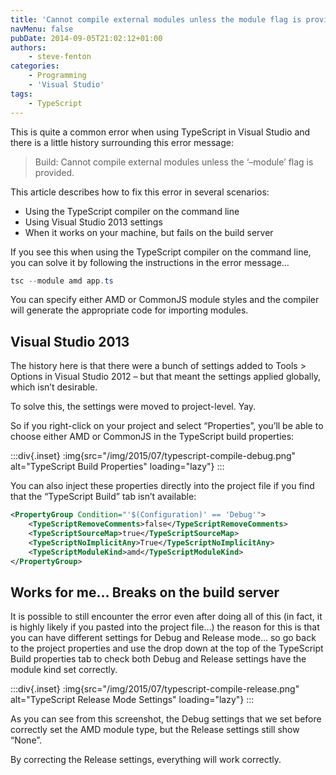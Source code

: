 ```yaml
---
title: 'Cannot compile external modules unless the module flag is provided'
navMenu: false
pubDate: 2014-09-05T21:02:12+01:00
authors:
    - steve-fenton
categories:
    - Programming
    - 'Visual Studio'
tags:
    - TypeScript
---
```


This is quite a common error when using TypeScript in Visual Studio and there is a little history surrounding this error message:

> Build: Cannot compile external modules unless the ‘–module’ flag is provided.

This article describes how to fix this error in several scenarios:

- Using the TypeScript compiler on the command line
- Using Visual Studio 2013 settings
- When it works on your machine, but fails on the build server

If you see this when using the TypeScript compiler on the command line, you can solve it by following the instructions in the error message…

```powershell
tsc --module amd app.ts
```

You can specify either AMD or CommonJS module styles and the compiler will generate the appropriate code for importing modules.

## Visual Studio 2013

The history here is that there were a bunch of settings added to Tools > Options in Visual Studio 2012 – but that meant the settings applied globally, which isn’t desirable.

To solve this, the settings were moved to project-level. Yay.

So if you right-click on your project and select “Properties”, you’ll be able to choose either AMD or CommonJS in the TypeScript build properties:

:::div{.inset}
:img{src="/img/2015/07/typescript-compile-debug.png" alt="TypeScript Build Properties" loading="lazy"}
:::

You can also inject these properties directly into the project file if you find that the “TypeScript Build” tab isn’t available:

```xml
<PropertyGroup Condition="'$(Configuration)' == 'Debug'">
    <TypeScriptRemoveComments>false</TypeScriptRemoveComments>
    <TypeScriptSourceMap>true</TypeScriptSourceMap>
    <TypeScriptNoImplicitAny>True</TypeScriptNoImplicitAny>
    <TypeScriptModuleKind>amd</TypeScriptModuleKind>
</PropertyGroup>
```

## Works for me… Breaks on the build server

It is possible to still encounter the error even after doing all of this (in fact, it is highly likely if you pasted into the project file…) the reason for this is that you can have different settings for Debug and Release mode… so go back to the project properties and use the drop down at the top of the TypeScript Build properties tab to check both Debug and Release settings have the module kind set correctly.

:::div{.inset}
:img{src="/img/2015/07/typescript-compile-release.png" alt="TypeScript Release Mode Settings" loading="lazy"}
:::

As you can see from this screenshot, the Debug settings that we set before correctly set the AMD module type, but the Release settings still show “None”.

By correcting the Release settings, everything will work correctly.